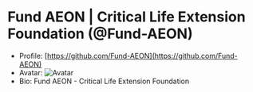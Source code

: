 # Fund AEON | Critical Life Extension Foundation (@Fund-AEON)

- Profile: [https://github.com/Fund-AEON](https://github.com/Fund-AEON)
- Avatar: ![Avatar](https://avatars.githubusercontent.com/u/99969908?v=4)
- Bio: Fund AEON - Critical Life Extension Foundation
